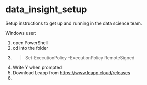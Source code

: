 # data_insight_setup
Setup instructions to get up and running in the data science team.

Windows user:
1. open PowerShell
2. cd into the folder 
3. > Set-ExecutionPolicy -ExecutionPolicy RemoteSigned
4. Write Y when prompted
5. Download Leapp from https://www.leapp.cloud/releases
6. 
